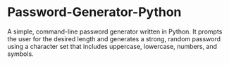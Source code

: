 # Password-Generator-Python
A simple, command-line password generator written in Python. It prompts the user for the desired length and generates a strong, random password using a character set that includes uppercase, lowercase, numbers, and symbols.
